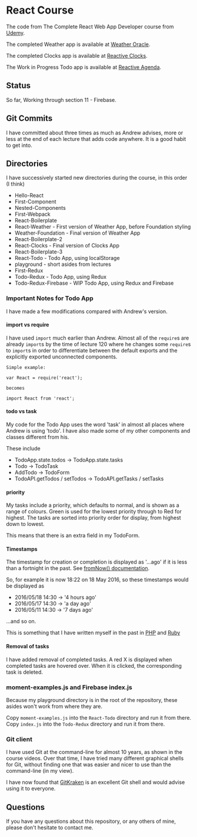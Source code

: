 # React Course

The code from The Complete React Web App Developer course from
[Udemy](https://www.udemy.com/the-complete-react-web-app-developer-course).

The completed Weather app is available at
[Weather Oracle](http://weather-oracle.herokuapp.com).

The completed Clocks app is available at
[Reactive Clocks](http://reactive-clocks.herokuapp.com).

The Work in Progress Todo app is available at
[Reactive Agenda](http://reactive-agenda.herokuapp.com).

## Status

So far, Working through section 11 - Firebase.

## Git Commits

I have committed about three times as much as Andrew advises, more or less at
the end of each lecture that adds code anywhere. It is a good habit to get into.

## Directories

I have successively started new directories during the course, in this order
(I think)

* Hello-React
* First-Component
* Nested-Components
* First-Webpack
* React-Boilerplate
* React-Weather       - First version of Weather App, before Foundation styling
* Weather-Foundation  - Final version of Weather App
* React-Boilerplate-2
* React-Clocks        - Final version of Clocks App
* React-Boilerplate-3
* React-Todo          - Todo App, using localStorage
* playground          - short asides from lectures
* First-Redux
* Todo-Redux          - Todo App, using Redux
* Todo-Redux-Firebase - WIP Todo App, using Redux and Firebase

### Important Notes for Todo App

I have made a few modifications compared with Andrew's version.

#### import vs require

I have used `import` much earlier than Andrew. Almost all of the `require`s are
already `import`s by the time of lecture 120 where he changes some `require`s to
`import`s in order to differentiate between the default exports and the explicitly
exported unconnected components.

```
Simple example:

var React = require('react');

becomes

import React from 'react';
```

#### todo vs task

My code for the Todo App uses the word 'task' in almost all places where Andrew
is using 'todo'. I have also made some of my other components and classes
different from his.

These include

* TodoApp.state.todos -> TodoApp.state.tasks
* Todo -> TodoTask
* AddTodo -> TodoForm
* TodoAPI.getTodos / setTodos -> TodoAPI.getTasks / setTasks

#### priority

My tasks include a priority, which defaults to normal, and is shown as a range
of colours. Green is used for the lowest priority through to Red for highest.
The tasks are sorted into priority order for display, from highest down to lowest.

This means that there is an extra field in my TodoForm.

#### Timestamps

The timestamp for creation or completion is displayed as '...ago' if it is less
than a fortnight in the past.
See [fromNow() documentation](http://momentjs.com/docs/#/displaying/fromnow/).

So, for example it is now 18:22 on 18 May 2016, so these timestamps would be
displayed as

* 2016/05/18 14:30 -> '4 hours ago'
* 2016/05/17 14:30 -> 'a day ago'
* 2016/05/11 14:30 -> '7 days ago'

...and so on.

This is something that I have written myself in the past in
[PHP](https://github.com/JulianNicholls/RSS-Viewer/blob/master/humantime.php)
and
[Ruby](https://github.com/JulianNicholls/ruby-rss-reader/blob/master/humantime.rb)

#### Removal of tasks

I have added removal of completed tasks. A red X is displayed when completed
tasks are hovered over. When it is clicked, the corresponding task is deleted.

### moment-examples.js and Firebase index.js

Because my playground directory is in the root of the repository, these asides
won't work from where they are.

Copy `moment-examples.js` into the `React-Todo` directory and run it from there.
Copy `index.js` into the `Todo-Redux` directory and run it from there.

### Git client

I have used Git at the command-line for almost 10 years, as shown in the course
videos. Over that time, I have tried many different graphical shells for Git,
without finding one that was easier and nicer to use than the command-line
(in my view).

I have now found that [GitKraken](https://www.gitkraken.com) is an excellent
Git shell and would advise using it to everyone.

## Questions

If you have any questions about this repository, or any others of mine, please
don't hesitate to contact me.
